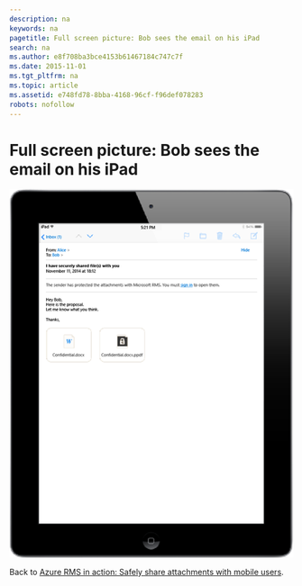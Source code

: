 ```yaml
---
description: na
keywords: na
pagetitle: Full screen picture: Bob sees the email on his iPad
search: na
ms.author: e8f708ba3bce4153b61467184c747c7f
ms.date: 2015-11-01
ms.tgt_pltfrm: na
ms.topic: article
ms.assetid: e748fd78-8bba-4168-96cf-f96def078283
robots: nofollow
---
```

# Full screen picture: Bob sees the email on his iPad
![](../Image/AzRMS_StoryboardEmaill2.PNG)

Back to [Azure RMS in action: Safely share attachments with mobile users](http://technet.microsoft.com/library/jj585026.aspx#BKMK_Example_SharingApp).

